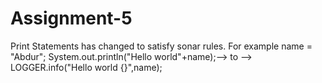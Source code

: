 # Assignment-5
Print Statements has changed to satisfy sonar rules. For example name = "Abdur"; System.out.println("Hello world"+name);--> to --> LOGGER.info("Hello world {}",name);
